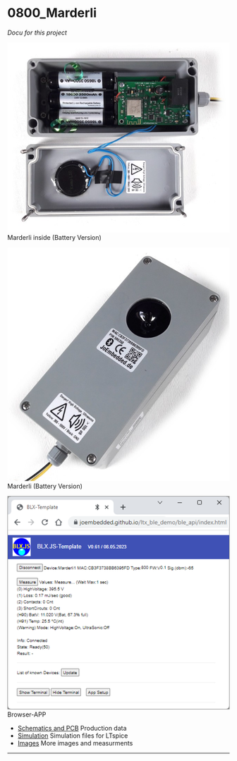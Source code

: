 # 0800_Marderli #
_Docu for this project_

!['Marderli intern'](./img/marderli_int.jpg) Marderli inside (Battery Version)

!['Marderli'](./img/marderli.jpg) Marderli (Battery Version)

![Browser-APP 'BLX.JS'](../img_allg/blx_js.png) Browser-APP


- [Schematics and PCB](./cad/) Production data
- [Simulation](./simulation/) Simulation files for LTspice
- [Images](./img/) More images and measurments

---
